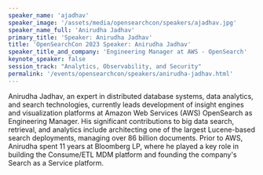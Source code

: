 ```yaml
---
speaker_name: 'ajadhav'
speaker_image: '/assets/media/opensearchcon/speakers/ajadhav.jpg'
speaker_name_full: 'Anirudha Jadhav'
primary_title: 'Speaker: Anirudha Jadhav'
title: 'OpenSearchCon 2023 Speaker: Anirudha Jadhav'
speaker_title_and_company: 'Engineering Manager at AWS - OpenSearch'
keynote_speaker: false
session_track: "Analytics, Observability, and Security"
permalink: '/events/opensearchcon/speakers/anirudha-jadhav.html'
---
```


Anirudha Jadhav, an expert in distributed database systems, data analytics, and search technologies, currently leads development of insight engines and visualization platforms at Amazon Web Services (AWS) OpenSearch as Engineering Manager. His significant contributions to big data search, retrieval, and analytics include architecting one of the largest Lucene-based search deployments, managing over 86 billion documents. Prior to AWS, Anirudha spent 11 years at Bloomberg LP, where he played a key role in building the Consume/ETL MDM platform and founding the company's Search as a Service platform.

